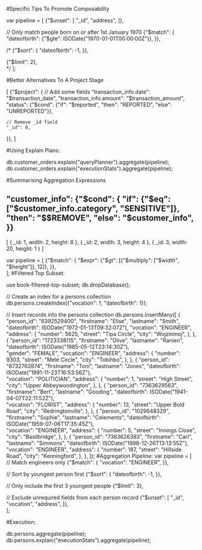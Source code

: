 #Specific Tips To Promote Composability
 

var pipeline = [
  {"$unset": [
    "_id",
    "address",
  ]},    
    
  // Only match people born on or after 1st January 1970
  {"$match": {
    "dateofbirth": {"$gte": ISODate("1970-01-01T00:00:00Z")},
  }},
  
  /*
  {"$sort": {
    "dateofbirth": -1,
  }},      
    
  {"$limit": 2},  
  */
];

#Better Alternatives To A Project Stage
 
[
  {"$project": {
    // Add some fields
    "transaction_info.date": "$transaction_date",
    "transaction_info.amount": "$transaction_amount",
    "status": {"$cond": {"if": "$reported", "then": "REPORTED", "else": "UNREPORTED"}},
    
    // Remove _id field
    "_id": 0,
  }},
]

#Using Explain Plans:

db.customer_orders.explain("queryPlanner").aggregate(pipeline);
db.customer_orders.explain("executionStats").aggregate(pipeline);

#Summarising Aggregation Expressions

"customer_info": {"$cond": {
                    "if":   {"$eq": ["$customer_info.category", "SENSITIVE"]}, 
                    "then": "$$REMOVE",     
                    "else": "$customer_info",
                 }}
-----------
[
  { _id: 1, width: 2, height: 8 },
  { _id: 2, width: 3, height: 4 },
  { _id: 3, width: 20, height: 1 }
]

var pipeline = [
  {"$match": {
    "$expr": {"$gt": [{"$multiply": ["$width", "$height"]}, 12]},
  }},      
];
#Filtered Top Subset:

use book-filtered-top-subset;
db.dropDatabase();

// Create an index for a persons collection
db.persons.createIndex({"vocation": 1, "dateofbirth": 1});

// Insert records into the persons collection
db.persons.insertMany([
  {
    "person_id": "6392529400",
    "firstname": "Elise",
    "lastname": "Smith",
    "dateofbirth": ISODate("1972-01-13T09:32:07Z"),
    "vocation": "ENGINEER",
    "address": { 
        "number": 5625,
        "street": "Tipa Circle",
        "city": "Wojzinmoj",
    },
  },
  {
    "person_id": "1723338115",
    "firstname": "Olive",
    "lastname": "Ranieri",
    "dateofbirth": ISODate("1985-05-12T23:14:30Z"),    
    "gender": "FEMALE",
    "vocation": "ENGINEER",
    "address": {
        "number": 9303,
        "street": "Mele Circle",
        "city": "Tobihbo",
    },
  },
  {
    "person_id": "8732762874",
    "firstname": "Toni",
    "lastname": "Jones",
    "dateofbirth": ISODate("1991-11-23T16:53:56Z"),    
    "vocation": "POLITICIAN",
    "address": {
        "number": 1,
        "street": "High Street",
        "city": "Upper Abbeywoodington",
    },
  },
  {
    "person_id": "7363629563",
    "firstname": "Bert",
    "lastname": "Gooding",
    "dateofbirth": ISODate("1941-04-07T22:11:52Z"),    
    "vocation": "FLORIST",
    "address": {
        "number": 13,
        "street": "Upper Bold Road",
        "city": "Redringtonville",
    },
  },
  {
    "person_id": "1029648329",
    "firstname": "Sophie",
    "lastname": "Celements",
    "dateofbirth": ISODate("1959-07-06T17:35:45Z"),    
    "vocation": "ENGINEER",
    "address": {
        "number": 5,
        "street": "Innings Close",
        "city": "Basilbridge",
    },
  },
  {
    "person_id": "7363626383",
    "firstname": "Carl",
    "lastname": "Simmons",
    "dateofbirth": ISODate("1998-12-26T13:13:55Z"),    
    "vocation": "ENGINEER",
    "address": {
        "number": 187,
        "street": "Hillside Road",
        "city": "Kenningford",
    },
  },
]);
#Aggregation Pipeline:
var pipeline = [
  // Match engineers only
  {"$match": {
    "vocation": "ENGINEER",
  }},
    
  // Sort by youngest person first
  {"$sort": {
    "dateofbirth": -1,
  }},      
    
  // Only include the first 3 youngest people
  {"$limit": 3},  

  // Exclude unrequired fields from each person record
  {"$unset": [
    "_id",
    "vocation",
    "address",
  ]},    
];

#Execution:

db.persons.aggregate(pipeline);
db.persons.explain("executionStats").aggregate(pipeline);
